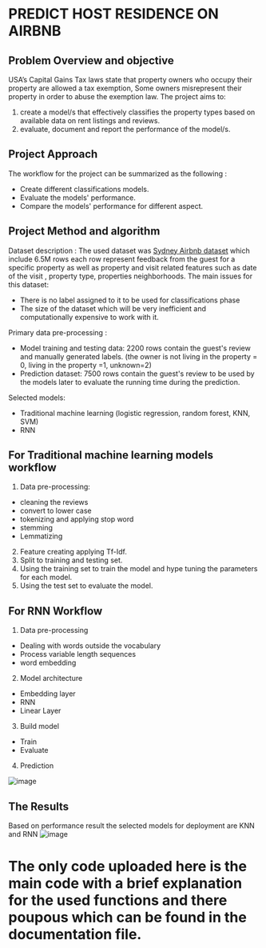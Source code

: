 # PREDICT HOST RESIDENCE ON AIRBNB 
## Problem Overview and objective
USA’s Capital Gains Tax laws state that property owners who occupy their property are allowed a tax exemption, Some owners misrepresent their property in order to abuse the exemption law.
The project aims to:
1. create a model/s that effectively classifies the property types based on available data on rent listings and reviews.
2. evaluate, document and report the performance of the model/s.
## Project Approach
The workflow for the project can be summarized as the following :
- Create different classifications models.
- Evaluate the models' performance.
- Compare the models' performance for different aspect.
## Project Method and algorithm 
Dataset description : The used dataset was [Sydney Airbnb dataset](https://www.kaggle.com/datasets/tylerx/sydney-airbnb-open-data) which include 6.5M rows each row represent feedback from the guest for a specific property as well as property and visit related features such as date of the visit , property type, properties neighborhoods.
The main issues for this dataset:
- There is no label assigned to it to be used for classifications phase
- The size of the dataset which will be very inefficient and computationally expensive to work with it.

Primary data pre-processing :
- Model training and testing data: 2200 rows contain the guest's review and manually generated labels. (the owner is not living in the property = 0, living in the property =1, unknown=2)
- Prediction dataset: 7500 rows contain the guest's review to be used by the models later to evaluate the running time during the prediction.

Selected models:
- Traditional machine learning (logistic regression, random forest, KNN, SVM)
- RNN

## For Traditional machine learning models workflow
1. Data pre-processing:
 - cleaning the reviews
 - convert to lower case
 - tokenizing and applying stop word
 - stemming
 - Lemmatizing
2. Feature creating applying Tf-Idf.
3. Split to training and testing set.
4. Using the training set to train the model and hype tuning the parameters for each model.
5. Using the test set to evaluate the model.
## For RNN Workflow 
1. Data pre-processing
 - Dealing with words outside the vocabulary
 - Process variable length sequences
 - word embedding

2. Model architecture
 - Embedding layer
 -  RNN
 - Linear Layer

3. Build model
 - Train
 - Evaluate

4. Prediction

![image](https://user-images.githubusercontent.com/91053938/177035769-d4025e01-f176-4b07-a44e-b550d8331738.png)

## The Results 
   Based on performance result the selected models for deployment are  KNN and RNN
![image](https://user-images.githubusercontent.com/91053938/177035863-ec7ccba7-46c3-426f-97e5-727fd080b3d9.png)

# The only code uploaded here is the main code with a brief explanation for the used functions and there poupous which can be found in the documentation file. 
